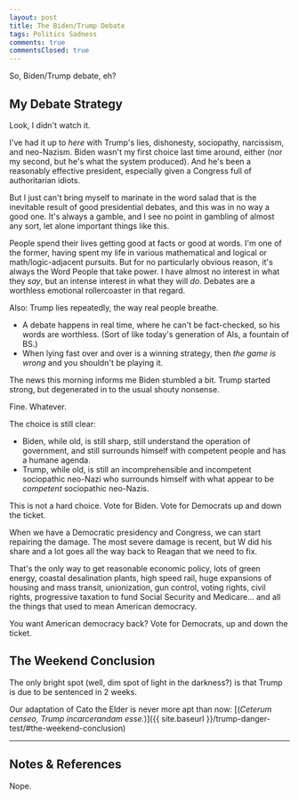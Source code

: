```yaml
---
layout: post
title: The Biden/Trump Debate
tags: Politics Sadness
comments: true
commentsClosed: true
---
```


So, Biden/Trump debate, eh?  


## My Debate Strategy  

Look, I didn't watch it.

I've had it up to _here_ with Trump's lies, dishonesty, sociopathy, narcissism, and
neo-Nazism.  Biden wasn't my first choice last time around, either (nor my second, but
he's what the system produced).  And he's been a reasonably effective president,
especially given a Congress full of authoritarian idiots.  

But I just can't bring myself to marinate in the word salad that is the inevitable result
of good presidential debates, and this was in no way a good one.  It's always a gamble,
and I see no point in gambling of almost any sort, let alone important things like this.  

People spend their lives getting good at facts or good at words.  I'm one of the former,
having spent my life in various mathematical and logical or math/logic-adjacent
pursuits. But for no particularly obvious reason, it's always the Word People that
take power.  I have almost no interest in what they _say_, but an intense interest in what
they will _do_.  Debates are a worthless emotional rollercoaster in that regard.  

Also: Trump lies repeatedly, the way real people breathe.  
- A debate happens in real time, where he can't be fact-checked, so his words are
  worthless.  (Sort of like today's generation of AIs, a fountain of BS.)  
- When lying fast over and over is a winning strategy, then _the game is wrong_ and you
  shouldn't be playing it.  

The news this morning informs me Biden stumbled a bit.  Trump started strong, but
degenerated in to the usual shouty nonsense.  

Fine.  Whatever.  

The choice is still clear:  
- Biden, while old, is still sharp, still understand the operation of government, and
  still surrounds himself with competent people and has a humane agenda.  
- Trump, while old, is still an incomprehensible and incompetent sociopathic neo-Nazi who
  surrounds himself with what appear to be _competent_ sociopathic neo-Nazis.  
  
This is not a hard choice.  Vote for Biden.  Vote for Democrats up and down the ticket.  

When we have a Democratic presidency and Congress, we can start repairing the damage.  The
most severe damage is recent, but W did his share and a lot goes all the way back to
Reagan that we need to fix.  

That's the only way to get reasonable economic policy, lots of green energy, coastal
desalination plants, high speed rail, huge expansions of housing and mass transit,
unionization, gun control, voting rights, civil rights, progressive taxation to fund
Social Security and Medicare&hellip; and all the things that used to mean American
democracy.  

You want American democracy back?  Vote for Democrats, up and down the ticket.  


## The Weekend Conclusion  

The only bright spot (well, dim spot of light in the darkness?) is that Trump is due to be
sentenced in 2 weeks.

Our adaptation of Cato the Elder is never more apt than now: [(_Ceterum censeo, Trump incarcerandam esse._)]({{ site.baseurl }}/trump-danger-test/#the-weekend-conclusion)  

---

## Notes &amp; References  

<!--
<sup id="fn1a">[[1]](#fn1)</sup>

<a id="fn1">1</a>: ***, ["***"](***), *** DOI: [***](***). [↩](#fn1a)  

<a href="{{ site.baseurl }}/images/***">
  <img src="{{ site.baseurl }}/images/***" width="400" height="***" alt="***" title="***" style="float: right; margin: 3px 3px 3px 3px; border: 1px solid #000000;">
</a>

<a href="***">
  <img src="{{ site.baseurl }}/images/***" width="550" height="***" alt="***" title="***" style="margin: 3px 3px 3px 3px; border: 1px solid #000000;">
</a>

<iframe width="400" height="224" src="***" allow="accelerometer; encrypted-media; gyroscope; picture-in-picture" allowfullscreen style="float: right; margin: 3px 3px 3px 3px; border: 1px solid #000000;"></iframe>
-->

Nope.
